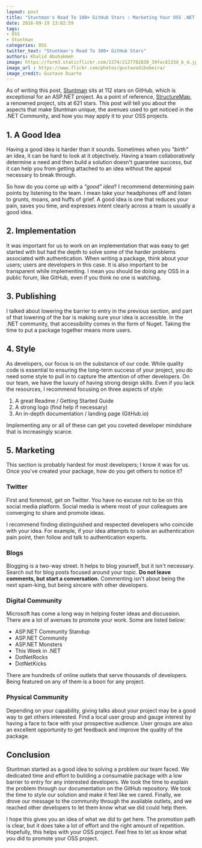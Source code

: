 ```yaml
---
layout: post
title: "Stuntman's Road To 100+ GitHub Stars : Marketing Your OSS .NET Project"
date: 2016-09-19 13:02:59
tags: 
- OSS
- Stuntman
categories: OSS
twitter_text: "Stuntman's Road To 100+ GitHub Stars"
authors: Khalid Abuhakmeh
image: https://farm3.staticflickr.com/2274/2127702830_39fac8133d_b_d.jpg
image_url : https://www.flickr.com/photos/gustavodibobeira/
image_credit: Gustavo Duarte
---
```


As of writing this post, [Stuntman](https://github.com/ritterim/stuntman) sits at 112 stars on GitHub, which is exceptional for an ASP.NET project. As a point of reference, [StructureMap](https://github.com/structuremap/structuremap), a renowned project, sits at 621 stars. This post will tell you about the aspects that make Stuntman unique, the avenues used to get noticed in the .NET Community, and how you may apply it to your OSS projects.

## 1. A Good Idea

Having a good idea is harder than it sounds. Sometimes when you *"birth"* an idea, it can be hard to look at it objectively. Having a team collaboratively determine a need and then build a solution doesn't guarantee success, but it can help you from getting attached to an idea without the appeal necessary to break through.

So how do you come up with a *"good" idea*? I recommend determining pain points by listening to the team. I mean take your headphones off and listen to grunts, moans, and huffs of grief.  A good idea is one that reduces your pain, saves you time, and expresses intent clearly across a team is usually a good idea.

## 2. Implementation

It was important for us to work on an implementation that was easy to get started with but had the depth to solve some of the harder problems associated with authentication. When writing a package, think about your users; users are developers in this case. It is also important to be transparent while implementing. I mean you should be doing any OSS in a public forum, like GitHub, even if you think no one is watching.

## 3. Publishing

I talked about lowering the barrier to entry in the previous section, and part of that lowering of the bar is making sure your idea is accessible. In the .NET community, that accessibility comes in the form of Nuget. Taking the time to put a package together means more users.

## 4. Style

As developers, our focus is on the substance of our code. While quality code is essential to ensuring the long-term success of your project, you do need some style to pull in to capture the attention of other developers. On our team, we have the luxury of having strong design skills. Even if you lack the resources, I recommend focusing on three aspects of style:

1. A great Readme / Getting Started Guide
2. A strong logo (find help if necessary)
3. An in-depth documentation / landing page (GitHub.io)

Implementing any or all of these can get you coveted developer mindshare that is increasingly scarce.

## 5. Marketing

This section is probably hardest for most developers; I know it was for us. Once you've created your package, how do you get others to notice it?

### Twitter

First and foremost, get on Twitter. You have no excuse not to be on this social media platform. Social media is where most of your colleagues are converging to share and promote ideas.

I recommend finding distinguished and respected developers who coincide with your idea. For example, if your idea attempts to solve an authentication pain point, then follow and talk to authentication experts. 

### Blogs

Blogging is a two-way street. It helps to blog yourself, but it isn't necessary. Search out for blog posts focused around your topic. **Do not leave comments, but start a conversation.** Commenting isn't about being the next spam-king, but being sincere with other developers.

### Digital Community

Microsoft has come a long way in helping foster ideas and discussion. There are a lot of avenues to promote your work. Some are listed below:

- ASP.NET Community Standup
- ASP.NET Community
- ASP.NET Monsters
- This Week in .NET
- DotNetRocks
- DotNetKicks

There are hundreds of online outlets that serve thousands of developers. Being featured on any of them is a boon for any project.

### Physical Community

Depending on your capability, giving talks about your project may be a good way to get others interested. Find a local user group and gauge interest by having a face to face with your prospective audience. User groups are also an excellent opportunity to get feedback and improve the quality of the package.

## Conclusion

Stuntman started as a good idea to solving a problem our team faced. We dedicated time and effort to building a consumable package with a low barrier to entry for any interested developers. We took the time to explain the problem through our documentation on the GitHub repository. We took the time to style our solution and make it feel like we cared. Finally, we drove our message to the community through the available outlets, and we reached other developers to let them know what we did could help them.

I hope this gives you an idea of what we did to get here. The promotion path is clear, but it does take a lot of effort and the right amount of repetition. Hopefully, this helps with your OSS project. Feel free to let us know what you did to promote your OSS project.